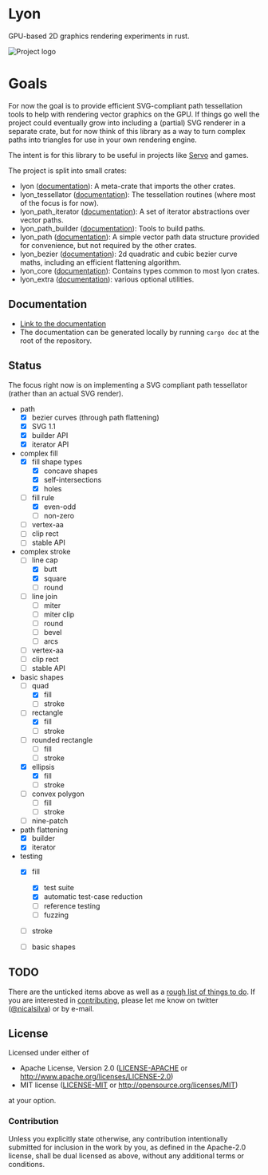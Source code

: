 # Lyon
GPU-based 2D graphics rendering experiments in rust.

<img src="https://nical.github.io/lyon-doc/lyon-logo.svg" alt="Project logo">

# Goals

For now the goal is to provide efficient SVG-compliant path tessellation tools to help with rendering vector graphics on the GPU. If things go well the project could eventually grow into including a (partial) SVG renderer in a separate crate, but for now think of this library as a way to turn complex paths into triangles for use in your own rendering engine.

The intent is for this library to be useful in projects like [Servo](https://servo.org/) and games.

The project is split into small crates:
* lyon ([documentation](https://nical.github.io/lyon-doc/lyon/)): A meta-crate that imports the other crates.
* lyon_tessellator ([documentation](https://nical.github.io/lyon-doc/lyon_tessellator/)): The tessellation routines (where most of the focus is for now).
* lyon_path_iterator ([documentation](https://nical.github.io/lyon-doc/lyon_path_iterator/)): A set of iterator abstractions over vector paths.
* lyon_path_builder ([documentation](https://nical.github.io/lyon-doc/lyon_path_builder/)): Tools to build paths.
* lyon_path ([documentation](https://nical.github.io/lyon-doc/lyon_path/)): A simple vector path data structure provided for convenience, but not required by the other crates.
* lyon_bezier ([documentation](https://nical.github.io/lyon-doc/lyon_bezier/)): 2d quadratic and cubic bezier curve maths, including an efficient flattening algorithm.
* lyon_core ([documentation](https://nical.github.io/lyon-doc/lyon_core/)): Contains types common to most lyon crates.
* lyon_extra ([documentation](https://nical.github.io/lyon-doc/lyon_extra/)): various optional utilities.

## Documentation

* [Link to the documentation](https://nical.github.io/lyon-doc/lyon/)
* The documentation can be generated locally by running ```cargo doc``` at the root of the repository.

## Status

The focus right now is on implementing a SVG compliant path tessellator (rather than an actual SVG render).

- path
  - [x] bezier curves (through path flattening)
  - [x] SVG 1.1
  - [x] builder API
  - [x] iterator API
- complex fill
  - [x] fill shape types
    - [x] concave shapes
    - [x] self-intersections
    - [x] holes
  - [ ] fill rule
    - [x] even-odd
    - [ ] non-zero
  - [ ] vertex-aa
  - [ ] clip rect
  - [ ] stable API
- complex stroke
  - [ ] line cap
    - [x] butt
    - [x] square
    - [ ] round
  - [ ] line join
    - [ ] miter
    - [ ] miter clip
    - [ ] round
    - [ ] bevel
    - [ ] arcs
  - [ ] vertex-aa
  - [ ] clip rect
  - [ ] stable API
- basic shapes
  - [ ] quad
    - [x] fill
    - [ ] stroke
  - [ ] rectangle
    - [x] fill
    - [ ] stroke
  - [ ] rounded rectangle
    - [ ] fill
    - [ ] stroke
  - [x] ellipsis
    - [x] fill
    - [ ] stroke
  - [ ] convex polygon
    - [ ] fill
    - [ ] stroke
  - [ ] nine-patch
- path flattening
  - [x] builder
  - [x] iterator
- testing
  - [x] fill
    - [x] test suite
    - [x] automatic test-case reduction
    - [ ] reference testing
    - [ ] fuzzing
  - [ ] stroke
  - [ ] basic shapes


## TODO

There are the unticked items above as well as a [rough list of things to do](https://github.com/nical/lyon/wiki/TODO). If you are interested in [contributing](https://github.com/nical/lyon/wiki/Contribute), please let me know on twitter ([@nicalsilva](https://twitter.com/nicalsilva)) or by e-mail.


## License

Licensed under either of

 * Apache License, Version 2.0 ([LICENSE-APACHE](LICENSE-APACHE) or http://www.apache.org/licenses/LICENSE-2.0)
 * MIT license ([LICENSE-MIT](LICENSE-MIT) or http://opensource.org/licenses/MIT)

at your option.

### Contribution

Unless you explicitly state otherwise, any contribution intentionally submitted for inclusion in the work by you, as defined in the Apache-2.0 license, shall be dual licensed as above, without any additional terms or conditions.

